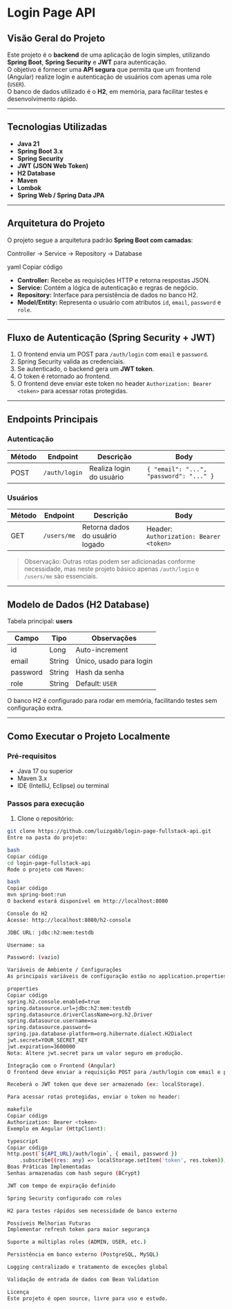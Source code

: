 # Login Page API

## Visão Geral do Projeto
Este projeto é o **backend** de uma aplicação de login simples, utilizando **Spring Boot**, **Spring Security** e **JWT** para autenticação.  
O objetivo é fornecer uma **API segura** que permita que um frontend (Angular) realize login e autenticação de usuários com apenas uma role (`USER`).  
O banco de dados utilizado é o **H2**, em memória, para facilitar testes e desenvolvimento rápido.

---

## Tecnologias Utilizadas
- **Java 21**
- **Spring Boot 3.x**
- **Spring Security**
- **JWT (JSON Web Token)**
- **H2 Database**
- **Maven**
- **Lombok**
- **Spring Web / Spring Data JPA**

---

## Arquitetura do Projeto
O projeto segue a arquitetura padrão **Spring Boot com camadas**:

Controller -> Service -> Repository -> Database

yaml
Copiar código

- **Controller:** Recebe as requisições HTTP e retorna respostas JSON.  
- **Service:** Contém a lógica de autenticação e regras de negócio.  
- **Repository:** Interface para persistência de dados no banco H2.  
- **Model/Entity:** Representa o usuário com atributos `id`, `email`, `password` e `role`.

---

## Fluxo de Autenticação (Spring Security + JWT)
1. O frontend envia um POST para `/auth/login` com `email` e `password`.  
2. Spring Security valida as credenciais.  
3. Se autenticado, o backend gera um **JWT token**.  
4. O token é retornado ao frontend.  
5. O frontend deve enviar este token no header `Authorization: Bearer <token>` para acessar rotas protegidas.

---

## Endpoints Principais

### Autenticação
| Método | Endpoint        | Descrição                    | Body |
|--------|----------------|-----------------------------|------|
| POST   | `/auth/login`   | Realiza login do usuário     | `{ "email": "...", "password": "..." }` |

### Usuários
| Método | Endpoint        | Descrição                    | Body |
|--------|----------------|-----------------------------|------|
| GET    | `/users/me`     | Retorna dados do usuário logado | Header: `Authorization: Bearer <token>` |

> Observação: Outras rotas podem ser adicionadas conforme necessidade, mas neste projeto básico apenas `/auth/login` e `/users/me` são essenciais.

---

## Modelo de Dados (H2 Database)
Tabela principal: **users**

| Campo    | Tipo    | Observações |
|----------|--------|-------------|
| id       | Long   | Auto-increment |
| email    | String | Único, usado para login |
| password | String | Hash da senha |
| role     | String | Default: `USER` |

O banco H2 é configurado para rodar em memória, facilitando testes sem configuração extra.

---

## Como Executar o Projeto Localmente

### Pré-requisitos
- Java 17 ou superior
- Maven 3.x
- IDE (IntelliJ, Eclipse) ou terminal

### Passos para execução
1. Clone o repositório:
```bash
git clone https://github.com/luizgabb/login-page-fullstack-api.git
Entre na pasta do projeto:

bash
Copiar código
cd login-page-fullstack-api
Rode o projeto com Maven:

bash
Copiar código
mvn spring-boot:run
O backend estará disponível em http://localhost:8080

Console do H2
Acesse: http://localhost:8080/h2-console

JDBC URL: jdbc:h2:mem:testdb

Username: sa

Password: (vazio)

Variáveis de Ambiente / Configurações
As principais variáveis de configuração estão no application.properties:

properties
Copiar código
spring.h2.console.enabled=true
spring.datasource.url=jdbc:h2:mem:testdb
spring.datasource.driverClassName=org.h2.Driver
spring.datasource.username=sa
spring.datasource.password=
spring.jpa.database-platform=org.hibernate.dialect.H2Dialect
jwt.secret=YOUR_SECRET_KEY
jwt.expiration=3600000
Nota: Altere jwt.secret para um valor seguro em produção.

Integração com o Frontend (Angular)
O frontend deve enviar a requisição POST para /auth/login com email e password.

Receberá o JWT token que deve ser armazenado (ex: localStorage).

Para acessar rotas protegidas, enviar o token no header:

makefile
Copiar código
Authorization: Bearer <token>
Exemplo em Angular (HttpClient):

typescript
Copiar código
http.post(`${API_URL}/auth/login`, { email, password })
    .subscribe((res: any) => localStorage.setItem('token', res.token));
Boas Práticas Implementadas
Senhas armazenadas com hash seguro (BCrypt)

JWT com tempo de expiração definido

Spring Security configurado com roles

H2 para testes rápidos sem necessidade de banco externo

Possíveis Melhorias Futuras
Implementar refresh token para maior segurança

Suporte a múltiplas roles (ADMIN, USER, etc.)

Persistência em banco externo (PostgreSQL, MySQL)

Logging centralizado e tratamento de exceções global

Validação de entrada de dados com Bean Validation

Licença
Este projeto é open source, livre para uso e estudo.
